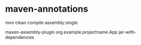 # maven-annotations

mvn clean compile assembly:single

<plugin>
      <artifactId>maven-assembly-plugin</artifactId>
      <configuration>
        <archive>
          <manifest>
            <mainClass>org.example.projectname.App</mainClass>
          </manifest>
        </archive>
        <descriptorRefs>
          <descriptorRef>jar-with-dependencies</descriptorRef>
        </descriptorRefs>
      </configuration>
</plugin>
